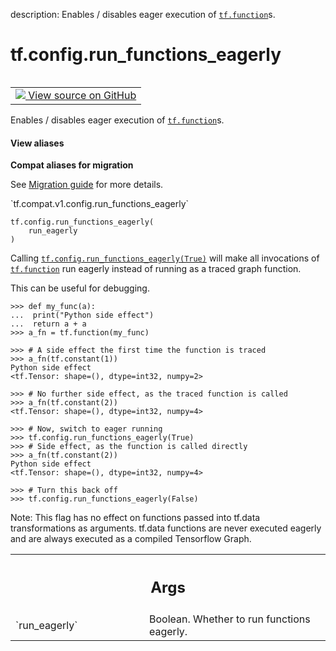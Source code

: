 description: Enables / disables eager execution of <a href="../../tf/function.md"><code>tf.function</code></a>s.

<div itemscope itemtype="http://developers.google.com/ReferenceObject">
<meta itemprop="name" content="tf.config.run_functions_eagerly" />
<meta itemprop="path" content="Stable" />
</div>

# tf.config.run_functions_eagerly

<!-- Insert buttons and diff -->

<table class="tfo-notebook-buttons tfo-api nocontent" align="left">
<td>
  <a target="_blank" href="https://github.com/tensorflow/tensorflow/blob/r2.4/tensorflow/python/eager/def_function.py#L340-L382">
    <img src="https://www.tensorflow.org/images/GitHub-Mark-32px.png" />
    View source on GitHub
  </a>
</td>
</table>



Enables / disables eager execution of <a href="../../tf/function.md"><code>tf.function</code></a>s.

<section class="expandable">
  <h4 class="showalways">View aliases</h4>
  <p>
<b>Compat aliases for migration</b>
<p>See
<a href="https://www.tensorflow.org/guide/migrate">Migration guide</a> for
more details.</p>
<p>`tf.compat.v1.config.run_functions_eagerly`</p>
</p>
</section>

<pre class="devsite-click-to-copy prettyprint lang-py tfo-signature-link">
<code>tf.config.run_functions_eagerly(
    run_eagerly
)
</code></pre>



<!-- Placeholder for "Used in" -->

Calling <a href="../../tf/config/run_functions_eagerly.md"><code>tf.config.run_functions_eagerly(True)</code></a> will make all
invocations of <a href="../../tf/function.md"><code>tf.function</code></a> run eagerly instead of running as a traced graph
function.

This can be useful for debugging.

```
>>> def my_func(a):
...  print("Python side effect")
...  return a + a
>>> a_fn = tf.function(my_func)
```

```
>>> # A side effect the first time the function is traced
>>> a_fn(tf.constant(1))
Python side effect
<tf.Tensor: shape=(), dtype=int32, numpy=2>
```

```
>>> # No further side effect, as the traced function is called
>>> a_fn(tf.constant(2))
<tf.Tensor: shape=(), dtype=int32, numpy=4>
```

```
>>> # Now, switch to eager running
>>> tf.config.run_functions_eagerly(True)
>>> # Side effect, as the function is called directly
>>> a_fn(tf.constant(2))
Python side effect
<tf.Tensor: shape=(), dtype=int32, numpy=4>
```

```
>>> # Turn this back off
>>> tf.config.run_functions_eagerly(False)
```

Note: This flag has no effect on functions passed into tf.data transformations
as arguments. tf.data functions are never executed eagerly and are always
executed as a compiled Tensorflow Graph.

<!-- Tabular view -->
 <table class="responsive fixed orange">
<colgroup><col width="214px"><col></colgroup>
<tr><th colspan="2"><h2 class="add-link">Args</h2></th></tr>

<tr>
<td>
`run_eagerly`
</td>
<td>
Boolean. Whether to run functions eagerly.
</td>
</tr>
</table>

